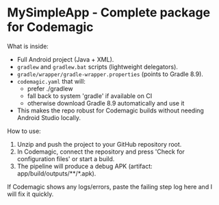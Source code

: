 MySimpleApp - Complete package for Codemagic
===========================================

What is inside:
- Full Android project (Java + XML).
- `gradlew` and `gradlew.bat` scripts (lightweight delegators).
- `gradle/wrapper/gradle-wrapper.properties` (points to Gradle 8.9).
- `codemagic.yaml` that will:
  * prefer ./gradlew
  * fall back to system 'gradle' if available on CI
  * otherwise download Gradle 8.9 automatically and use it
- This makes the repo robust for Codemagic builds without needing Android Studio locally.

How to use:
1. Unzip and push the project to your GitHub repository root.
2. In Codemagic, connect the repository and press 'Check for configuration files' or start a build.
3. The pipeline will produce a debug APK (artifact: app/build/outputs/**/*.apk).

If Codemagic shows any logs/errors, paste the failing step log here and I will fix it quickly.
